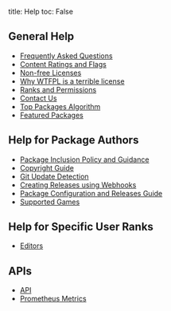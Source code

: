 title: Help
toc: False


## General Help

* [Frequently Asked Questions](faq)
* [Content Ratings and Flags](content_flags)
* [Non-free Licenses](non_free)
* [Why WTFPL is a terrible license](wtfpl)
* [Ranks and Permissions](ranks_permissions)
* [Contact Us](contact_us)
* [Top Packages Algorithm](top_packages)
* [Featured Packages](featured)

## Help for Package Authors

* [Package Inclusion Policy and Guidance](/policy_and_guidance/)
* [Copyright Guide](copyright)
* [Git Update Detection](update_config)
* [Creating Releases using Webhooks](release_webhooks)
* [Package Configuration and Releases Guide](package_config)
* [Supported Games](game_support)

## Help for Specific User Ranks

* [Editors](editors)

## APIs

* [API](api)
* [Prometheus Metrics](metrics)
